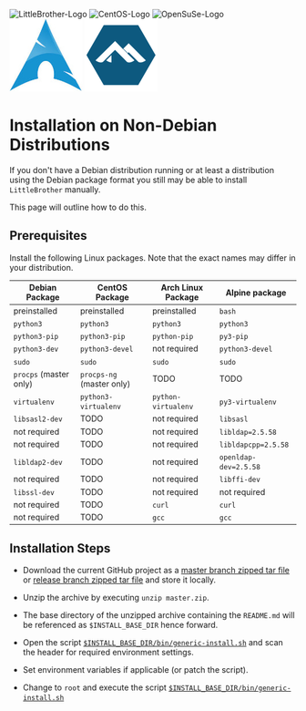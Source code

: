 ![LittleBrother-Logo](little_brother/static/icons/icon-baby-panda-128x128.png)
![CentOS-Logo](doc/centos-logo.png)
![OpenSuSe-Logo](doc/opensuse-logo.png)
![ArchLinux-Logo](doc/arch-linux-logo.jpeg)
![Alpine-Logo](doc/alpine-linux-logo.png)

# Installation on Non-Debian Distributions

If you don't have a Debian distribution running or at least a distribution using the Debian package format you
still may be able to install `LittleBrother` manually.

This page will outline how to do this.

## Prerequisites

Install the following Linux packages. Note that the exact names may differ in your distribution.

| Debian Package           | CentOS Package            | Arch Linux Package   | Alpine package        |
|--------------------------|-------------------------- |----------------------|-----------------------|
|   preinstalled           | preinstalled              | preinstalled         | `bash`                |
|   `python3`              | `python3`                 | `python3`            | `python3`             |
|   `python3-pip`          | `python3-pip`             | `python-pip`         | `py3-pip`             |
|   `python3-dev`          | `python3-devel`           | not required         | `python3-devel`       |
|   `sudo`                 | `sudo`                    | `sudo`               | `sudo`                |
|   `procps` (master only) | `procps-ng` (master only) | TODO                 | TODO                  |
|   `virtualenv`           | `python3-virtualenv`      | `python-virtualenv`  | `py3-virtualenv`      |
|   `libsasl2-dev`         | TODO                      | not required         | `libsasl`             |
|   not required           | TODO                      | not required         | `libldap=2.5.58`      |
|   not required           | TODO                      | not required         | `libldapcpp=2.5.58`   |
|   `libldap2-dev`         | TODO                      | not required         | `openldap-dev=2.5.58` |
|   not required           | TODO                      | not required         | `libffi-dev`          |
|   `libssl-dev`           | TODO                      | not required         | not required          |
|   not required           | TODO                      | `curl`               | `curl`                |
|   not required           | TODO                      | `gcc`                | `gcc`                 |

## Installation Steps

* Download the current GitHub project as a 
  [master branch zipped tar file](https://github.com/marcus67/little_brother/archive/master.zip) or
  [release branch zipped tar file](https://github.com/marcus67/little_brother/archive/release.zip) 
 and store it locally.
    
* Unzip the archive by executing `unzip master.zip`.

* The base directory of the unzipped archive containing the `README.md` will be referenced as `$INSTALL_BASE_DIR`
    hence forward.

* Open the script [`$INSTALL_BASE_DIR/bin/generic-install.sh`](bin/generic-install.sh) and scan the header
  for required environment settings. 

* Set environment variables if applicable (or patch the script).

* Change to `root` and execute the script [`$INSTALL_BASE_DIR/bin/generic-install.sh`](bin/generic-install.sh)
